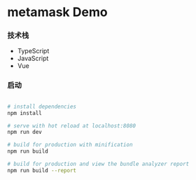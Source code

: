 # metamask Demo

### 技术栈
  + TypeScript
  + JavaScript
  + Vue

### 启动

``` bash

# install dependencies
npm install

# serve with hot reload at localhost:8080
npm run dev

# build for production with minification
npm run build

# build for production and view the bundle analyzer report
npm run build --report

```


